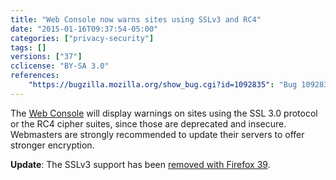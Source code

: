 ```yaml
---
title: "Web Console now warns sites using SSLv3 and RC4"
date: "2015-01-16T09:37:54-05:00"
categories: ["privacy-security"]
tags: []
versions: ["37"]
cclicense: "BY-SA 3.0"
references:
    "https://bugzilla.mozilla.org/show_bug.cgi?id=1092835": "Bug 1092835 – Log usage of weak ciphers in the console"
---
```

The [Web Console](https://developer.mozilla.org/en-US/docs/Tools/Web_Console) will display warnings on sites using the SSL 3.0 protocol or the RC4 cipher suites, since those are deprecated and insecure. Webmasters are strongly recommended to update their servers to offer stronger encryption.

**Update**: The SSLv3 support has been [removed with Firefox 39](https://www.fxsitecompat.com/en-CA/docs/2015/sslv3-support-has-been-removed/).
